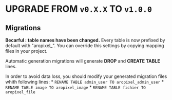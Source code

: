 # UPGRADE FROM `v0.X.X` TO `v1.0.0`

## Migrations

**Becarful : table names have been changed.** Every table is now prefixed by default with "aropixel_". You can override this settings by copying mapping files in your project. 

Automatic generation migrations will generate **DROP** and **CREATE TABLE** lines. 

In order to avoid data loss, you should modify your generated migration files whith following lines:
    * `RENAME TABLE admin_user TO aropixel_admin_user`
    * `RENAME TABLE image TO aropixel_image`
    * `RENAME TABLE fichier TO aropixel_file`
